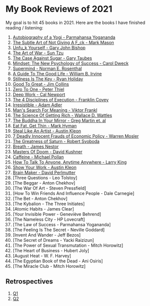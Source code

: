# My Book Reviews of 2021

My goal is to hit 45 books in 2021. Here are the books I have finished reading / listening:

1. [Autobiography of a Yogi - Parmahansa Yogananda](AutobiographyOfAYogi.md)
2. [The Subtle Art of Not Giving A F_ck - Mark Mason](TheSubtleArtOfNotGivingAF_ck.md)
3. [Unfu_k Yourself - Gary John Bishop](Unfu_kYourself.md)
4. [The Art of War - Sun Tzu](TheArtOfWar.md)
5. [The Case Against Sugar - Gary Taubes](TheCaseAgainstSugar.md)
6. [Mindset: The New Psychology of Success - Carol Dweck](MindsetTheNewPsychologyOfSuccess.md)
7. [Supermind - Norman E. Rosenthal](Supermind.md)
8. [A Guide To The Good Life - William B. Irvine](AGuideToTheGoodLife.md)
9. [Stillness Is The Key - Ryan Holiday](StillnessIsTheKey.md)
10. [Good To Great - Jim Collins](GoodToGreat.md)
11. [Zero To One - Peter Thiel](ZeroToOne.md)
12. [Deep Work - Cal Newport](DeepWork.md)
13. [The 4 Disciplines of Execution - Franklin Covey](The4DX.md)
14. [Irresistible - Adam Adler](Irresistible.md)
15. [Man's Search For Meaning - Viktor Frankl](MansSearchForMeaning.md)
16. [The Science Of Getting Rich - Wallace D. Wattles](TheScienceOfGettingRich.md)
17. [The Buddha In Your Mirror - Greg Martin et. al](TheBuddhaInYourMirror.md)
18. [Eat Fat, Get Thin - Mark Hyman](EatFatGetThin.md)
19. [Steal Like An Artist - Austin Kleon](StealLikeAnArtist.md)
20. [7 Deadly Innocent Frauds of Economic Policy - Warren Mosler](SevenDeadlyInnocentFraudsOfEconomicPolicy.md)
21. [The Greatness of Saturn - Robert Svoboda](TheGreatnessOfSaturn.md)
22. [Breath - James Nestor](Breath.md)
23. [Masters Of Doom - David Kushner](MastersOfDoom.md)
24. [Caffeine - Michael Pollan](Caffeine.md)
25. [How To Talk To Anyone, Anytime Anywhere - Larry King](HowToTalkToAnyoneAnytimeAnywhere.md)
26. [Show Your Work - Austin Kleon](ShowYourWork.md)
27. [Brain Maker - David Perlmutter](BrainMaker.md)
28. [Three Questions - Leo Tolstoy]
29. [The Beggar - Anton Chekhov]
30. [The War Of Art - Steven Pressfield]
31. [How To Win Friends And Influence People - Dale Carnegie]
32. [The Bet - Anton Chekhov]
33. [The Kybalion - The Three Initiates]
34. [Atomic Habits - James Clear]
35. [Your Invisible Power - Geneviève Behrend]
36. [The Nameless City - HP Lovecraft]
37. [The Law of Success - Parmahansa Yogananda]
38. [The Feeling Is The Secret - Neville Goddard]
39. [Invent And Wander - Jeff Bezos]
40. [The Secret of Dreams - Yacki Raizizun]
41. [The Power of Sexual Transmutation - Mitch Horowitz]
42. [The Heart of Business - Hubert Joly]
43. [August Heat - W. F. Harvey]
44. [The Egyptian Book of the Dead - Ani Osiris]
45. [The Miracle Club - Mitch Horowitz]

## Retrospectives
1. [Q1](Q1Retrospective.md)
2. [Q2](Q2Retrospective.md)